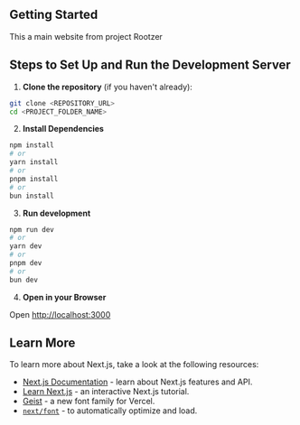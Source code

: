 ## Getting Started

This a main website from project Rootzer

## Steps to Set Up and Run the Development Server

1. **Clone the repository** (if you haven't already):
```bash
git clone <REPOSITORY_URL>
cd <PROJECT_FOLDER_NAME>
```

2. **Install Dependencies**
```bash
npm install
# or
yarn install
# or
pnpm install
# or
bun install
```

3. **Run development**
```bash
npm run dev
# or
yarn dev
# or
pnpm dev
# or
bun dev
```

4. **Open in your Browser**

Open [http://localhost:3000](http://localhost:3000)


## Learn More

To learn more about Next.js, take a look at the following resources:

- [Next.js Documentation](https://nextjs.org/docs) - learn about Next.js features and API.
- [Learn Next.js](https://nextjs.org/learn) - an interactive Next.js tutorial.
- [Geist](https://vercel.com/font) - a new font family for Vercel.
- [`next/font`](https://nextjs.org/docs/app/building-your-application/optimizing/fonts) - to automatically optimize and load.
